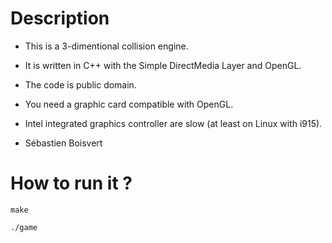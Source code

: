 # Description

- This is a 3-dimentional collision engine.
- It is written in C++ with the Simple DirectMedia Layer and OpenGL.
- The code is public domain.
- You need a graphic card compatible with OpenGL.
- Intel integrated graphics controller are slow (at least on Linux with i915).

- Sébastien Boisvert

# How to run it ?

	make 

	./game
